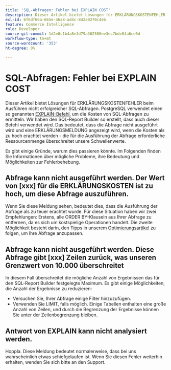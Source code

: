 ```yaml
---
title: 'SQL-Abfragen: Fehler bei EXPLAIN COST'
description: Dieser Artikel bietet Lösungen für ERKLÄRUNGSKOSTENFEHLER beim Ausführen nicht erfolgreicher SQL-Abfragen. PostgreSQL verwendet einen [EXPLAIN-Befehl](https://www.postgresql.org/docs/9.5/static/using-explain.html), um die Kosten von SQL-Abfragen zu ermitteln. Wir haben den SQL-Report Builder so erstellt, dass auch dieser Befehl verwendet wird. Das bedeutet, dass die Abfrage nicht ausgeführt wird und eine ERKLÄRUNGSMELDUNG angezeigt wird, wenn die Kosten als zu hoch erachtet werden - die für die Ausführung der Abfrage erforderliche Ressourcenmenge überschreitet unsere Schwellenwerte.
exl-id: 6f6df66a-665e-46a8-ad4c-842a0270c4eb
feature: Commerce Intelligence
role: Developer
source-git-commit: 1d2e0c1b4a8e3d79a362500ee3ec7bde84a6ce0d
workflow-type: tm+mt
source-wordcount: '353'
ht-degree: 0%

---
```


# SQL-Abfragen: Fehler bei EXPLAIN COST

Dieser Artikel bietet Lösungen für ERKLÄRUNGSKOSTENFEHLER beim Ausführen nicht erfolgreicher SQL-Abfragen. PostgreSQL verwendet einen so genannten [EXPLAIN-Befehl](https://www.postgresql.org/docs/9.5/static/using-explain.html), um die Kosten von SQL-Abfragen zu ermitteln. Wir haben den SQL-Report Builder so erstellt, dass auch dieser Befehl verwendet wird. Das bedeutet, dass die Abfrage nicht ausgeführt wird und eine ERKLÄRUNGSMELDUNG angezeigt wird, wenn die Kosten als zu hoch erachtet werden - die für die Ausführung der Abfrage erforderliche Ressourcenmenge überschreitet unsere Schwellenwerte.

Es gibt einige Gründe, warum dies passieren könnte. Im Folgenden finden Sie Informationen über mögliche Probleme, ihre Bedeutung und Möglichkeiten zur Fehlerbehebung.

## Abfrage kann nicht ausgeführt werden. Der Wert von \[xxx\] für die ERKLÄRUNGSKOSTEN ist zu hoch, um diese Abfrage auszuführen.

Wenn Sie diese Meldung sehen, bedeutet dies, dass die Ausführung der Abfrage als zu teuer erachtet wurde. Für diese Situation haben wir zwei Empfehlungen: Erstens, alle ORDER BY-Klauseln aus Ihrer Abfrage zu entfernen, da es sich um kostspielige Operationen handelt. Die zweite Möglichkeit besteht darin, den Tipps in unserem [Optimierungsartikel](https://experienceleague.adobe.com/docs/commerce-business-intelligence/mbi/best-practices/data/optimizing-your-sql-queries.html) zu folgen, um Ihre Abfrage anzupassen.

## Abfrage kann nicht ausgeführt werden. Diese Abfrage gibt \[xxx\] Zeilen zurück, was unseren Grenzwert von 10.000 überschreitet

In diesem Fall überschreitet die mögliche Anzahl von Ergebnissen das für den SQL-Report Builder festgelegte Maximum. Es gibt einige Möglichkeiten, die Anzahl der Ergebnisse zu reduzieren:

* Versuchen Sie, Ihrer Abfrage einige Filter hinzuzufügen.
* Verwenden Sie LIMIT, falls möglich. Einige Tabellen enthalten eine große Anzahl von Zeilen, und durch die Begrenzung der Ergebnisse können Sie unter der Zeilenbegrenzung bleiben.

## Antwort von EXPLAIN kann nicht analysiert werden.

Hoppla. Diese Meldung bedeutet normalerweise, dass bei uns wahrscheinlich etwas schiefgelaufen ist. Wenn Sie diesen Fehler weiterhin erhalten, wenden Sie sich bitte an den Support.
